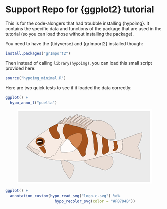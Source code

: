 

# Support Repo for {ggplot2} tutorial

This is for the code-alongers that had troubble installing {hypoimg}.
It contains the specific data and functions of the package that are used in the tutorial (so you can load those without installing the package).

You need to have the {tidyverse} and {grImport2} installed though:


```r
install.packages("grImport2")
```

Then instead of calling `library(hypoimg)`, you can load this small script provided here:


```r
source("hypoimg_minimal.R")
```

Here are two quick tests to see if it loaded the data correctly:


```r
ggplot() +
  hypo_anno_l("puella")
```

<img src="figure/unnamed-chunk-3-1.png" title="plot of chunk unnamed-chunk-3" alt="plot of chunk unnamed-chunk-3" style="display: block; margin: auto;" />



```r
ggplot() + 
  annotation_custom(hypo_read_svg("logo.c.svg") %>%
                      hypo_recolor_svg(color = "#FB794B"))
```

